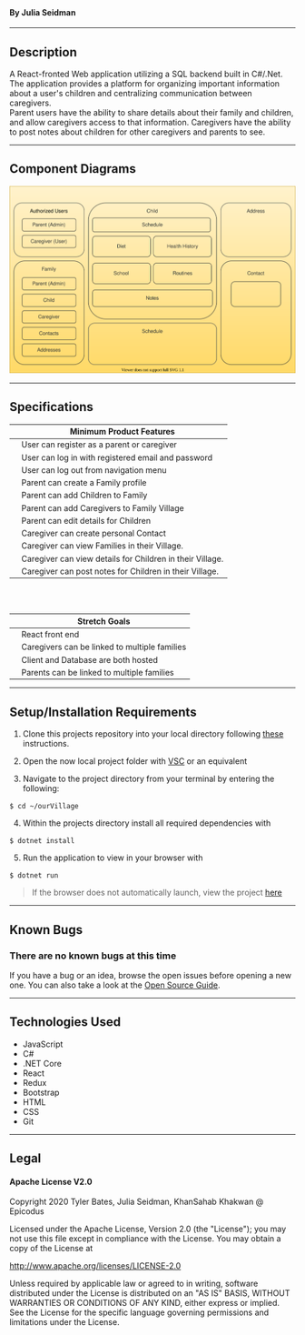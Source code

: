 <img src="">
<br />

#### By Julia Seidman
<hr/>

## Description

A React-fronted Web application utilizing a SQL backend built in C#/.Net.  The application provides a platform for organizing important information about a user's children and centralizing communication between caregivers. <br>
Parent users have the ability to share details about their family and children, and allow caregivers access to that information.  Caregivers have the ability to post notes about children for other caregivers and parents to see.
<hr />

## Component Diagrams
![component structure](./ourVillage.drawio.svg)

<hr/>

## Specifications

||Minimum Product Features|
|-----|-----|
|  |User can register as a parent or caregiver|
|  |User can log in with registered email and password|
|  |User can log out from navigation menu|
|  |Parent can create a Family profile|
|  |Parent can add Children to Family|
|  |Parent can add Caregivers to Family Village|
|  |Parent can edit details for Children|
|  |Caregiver can create personal Contact|
|  |Caregiver can view Families in their Village.|
|  |Caregiver can view details for Children in their Village.|
|  |Caregiver can post notes for Children in their Village.|

<br/>
<br/>

||Stretch Goals|
|-----|-----|
|  |React front end|
|  |Caregivers can be linked to multiple families|
|  |Client and Database are both hosted|
|  |Parents can be linked to multiple families|

<hr />


## Setup/Installation Requirements

1. Clone this projects repository into your local directory following [these](https://www.linode.com/docs/development/version-control/how-to-install-git-and-clone-a-github-repository/) instructions.

2. Open the now local project folder with [VSC](https://code.visualstudio.com/Download) or an equivalent

3. Navigate to the project directory from your terminal by entering the following:

```
$ cd ~/ourVillage
```
4. Within the projects directory install all required dependencies with
```
$ dotnet install
```
5. Run the application to view in your browser with
```
$ dotnet run
```

>If the browser does not automatically launch, view the project [here](https://localhost:8000)

<hr/>

## Known Bugs

### There are no known bugs at this time
If you have a bug or an idea, browse the open issues before opening a new one. You can also take a look at the [Open Source Guide](https://opensource.guide/).

<hr/>

## Technologies Used

- JavaScript
- C#
- .NET Core
- React
- Redux
- Bootstrap
- HTML
- CSS
- Git

<hr/>

## Legal

#### Apache License V2.0

Copyright 2020 Tyler Bates, Julia Seidman, KhanSahab Khakwan @ Epicodus

Licensed under the Apache License, Version 2.0 (the "License");
you may not use this file except in compliance with the License.
You may obtain a copy of the License at

http://www.apache.org/licenses/LICENSE-2.0

Unless required by applicable law or agreed to in writing, software
distributed under the License is distributed on an "AS IS" BASIS,
WITHOUT WARRANTIES OR CONDITIONS OF ANY KIND, either express or implied.
See the License for the specific language governing permissions and
limitations under the License.